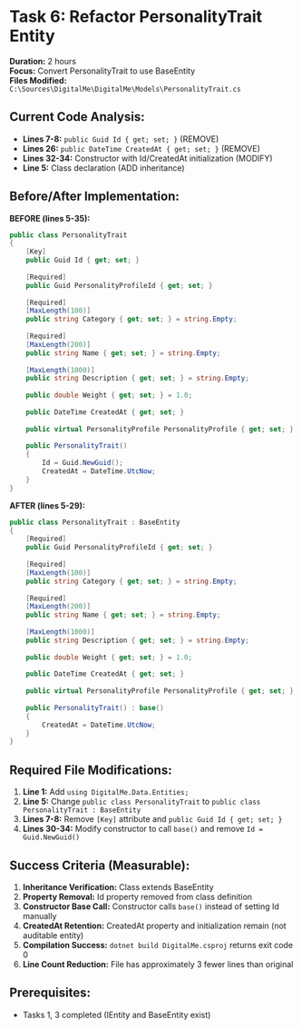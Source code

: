 # Task 6: Refactor PersonalityTrait Entity  
**Duration:** 2 hours  
**Focus:** Convert PersonalityTrait to use BaseEntity  
**Files Modified:** `C:\Sources\DigitalMe\DigitalMe\Models\PersonalityTrait.cs`

## Current Code Analysis:
- **Lines 7-8:** `public Guid Id { get; set; }` (REMOVE)
- **Lines 26:** `public DateTime CreatedAt { get; set; }` (REMOVE)
- **Lines 32-34:** Constructor with Id/CreatedAt initialization (MODIFY)
- **Line 5:** Class declaration (ADD inheritance)

## Before/After Implementation:

**BEFORE (lines 5-35):**
```csharp
public class PersonalityTrait
{
    [Key]
    public Guid Id { get; set; }
    
    [Required]
    public Guid PersonalityProfileId { get; set; }
    
    [Required]
    [MaxLength(100)]
    public string Category { get; set; } = string.Empty;
    
    [Required]
    [MaxLength(200)]
    public string Name { get; set; } = string.Empty;
    
    [MaxLength(1000)]
    public string Description { get; set; } = string.Empty;
    
    public double Weight { get; set; } = 1.0;
    
    public DateTime CreatedAt { get; set; }
    
    public virtual PersonalityProfile PersonalityProfile { get; set; } = null!;
    
    public PersonalityTrait()
    {
        Id = Guid.NewGuid();
        CreatedAt = DateTime.UtcNow;
    }
}
```

**AFTER (lines 5-29):**
```csharp
public class PersonalityTrait : BaseEntity
{
    [Required]
    public Guid PersonalityProfileId { get; set; }
    
    [Required]
    [MaxLength(100)]
    public string Category { get; set; } = string.Empty;
    
    [Required]
    [MaxLength(200)]
    public string Name { get; set; } = string.Empty;
    
    [MaxLength(1000)]
    public string Description { get; set; } = string.Empty;
    
    public double Weight { get; set; } = 1.0;
    
    public DateTime CreatedAt { get; set; }
    
    public virtual PersonalityProfile PersonalityProfile { get; set; } = null!;
    
    public PersonalityTrait() : base()
    {
        CreatedAt = DateTime.UtcNow;
    }
}
```

## Required File Modifications:
1. **Line 1:** Add `using DigitalMe.Data.Entities;`
2. **Line 5:** Change `public class PersonalityTrait` to `public class PersonalityTrait : BaseEntity`
3. **Lines 7-8:** Remove `[Key]` attribute and `public Guid Id { get; set; }`
4. **Lines 30-34:** Modify constructor to call `base()` and remove `Id = Guid.NewGuid()`

## Success Criteria (Measurable):
1. **Inheritance Verification:** Class extends BaseEntity
2. **Property Removal:** Id property removed from class definition
3. **Constructor Base Call:** Constructor calls `base()` instead of setting Id manually
4. **CreatedAt Retention:** CreatedAt property and initialization remain (not auditable entity)
5. **Compilation Success:** `dotnet build DigitalMe.csproj` returns exit code 0
6. **Line Count Reduction:** File has approximately 3 fewer lines than original

## Prerequisites:
- Tasks 1, 3 completed (IEntity and BaseEntity exist)